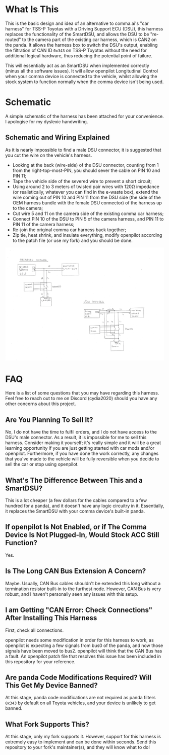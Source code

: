# What Is This

This is the basic design and idea of an alternative to comma.ai's "car harness" for TSS-P Toyotas with a Driving Support ECU (DSU), this harness replaces the functionality of the SmartDSU, and allows the DSU to be "re-routed" to the camera part of the existing car harness, which is CAN2 on the panda. It allows the harness box to switch the DSU's output, enabling the filtration of CAN ID `0x343` on TSS-P Toyotas without the need for additional logical hardware, thus reducing the potential point of failure.

This will essentially act as an SmartDSU when implemented correctly (minus all the software issues). It will allow openpilot Longitudinal Control when your comma device is connected to the vehicle, whilst allowing the stock system to function normally when the comma device isn't being used.

# Schematic

A simple schematic of the harness has been attached for your convenience. I apologise for my dyslexic handwriting.

## Schematic and Wiring Explained

As it is nearly impossible to find a male DSU connector, it is suggested that you cut the wire on the vehicle's harness.

- Looking at the back (wire-side) of the DSU connector, counting from 1 from the right-top-most-PIN, you should sever the cable on PIN 10 and PIN 11;
- Tape the vehicle side of the severed wire to prevent a short circuit;
- Using around 2 to 3 meters of twisted pair wires with 120Ω impedance (or realistically, whatever you can find in the e-waste box), extend the wire coming out of PIN 10 and PIN 11 from the DSU side (the side of the OEM harness bundle with the female DSU connector) of the harness up to the camera;
- Cut wire 5 and 11 on the camera side of the existing comma car harness;
- Connect PIN 10 of the DSU to PIN 5 of the camera harness, and PIN 11 to PIN 11 of the camera harness;
- Re-join the original comma car harness back together;
- Zip tie, heat shrink, and insulate everything, modify openpilot according to the patch file (or use my fork) and you should be done.

![Schematic of The DSU Re-Route Harness](schematic.jpeg?raw=true "Schematic")

# FAQ

Here is a list of some questions that you may have regarding this harness. Feel free to reach out to me on Discord (cydia2020) should you have any other concerns about this project.

## Are You Planning To Sell It?
No, I do not have the time to fulfil orders, and I do not have access to the DSU's male connector. As a result, it is impossible for me to sell this harness. Consider making it yourself; it's really simple and it will be a great learning opportunity if you are just getting started with car mods and/or openpilot. Furthermore, if you have done the work correctly, any changes that you've made to the vehicle will be fully reversible when you decide to sell the car or stop using openpilot.

## What's The Difference Between This and a SmartDSU?
This is a lot cheaper (a few dollars for the cables compared to a few hundred for a panda), and it doesn't have any logic circuitry in it. Essentially, it replaces the SmartDSU with your comma device's built-in panda.

## If openpilot Is Not Enabled, or if The Comma Device Is Not Plugged-In, Would Stock ACC Still Function?
Yes.

## Is The Long CAN Bus Extension A Concern?
Maybe. Usually, CAN Bus cables shouldn't be extended this long without a termination resistor built-in to the furthest node. However, CAN Bus is very robust, and I haven't personally seen any issues with this setup.

## I am Getting "CAN Error: Check Connections" After Installing This Harness
First, check all connections.

openpilot needs some modification in order for this harness to work, as openpilot is expecting a few signals from bus0 of the panda, and now those signals have been moved to bus2. openpilot will think that the CAN Bus has a fault. An openpilot patch file that resolves this issue has been included in this repository for your reference.

## Are panda Code Modifications Required? Will This Get My Device Banned?
At this stage, panda code modifications are not required as panda filters `0x343` by default on all Toyota vehicles, and your device is unlikely to get banned.

## What Fork Supports This?
At this stage, only my fork supports it. However, support for this harness is extremely easy to implement and can be done within seconds. Send this repository to your fork's maintainer(s), and they will know what to do!
